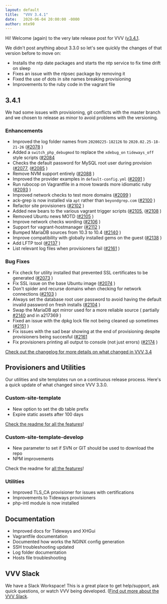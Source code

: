 ```yaml
---
layout: default
title:  "VVV 3.4.1"
date:   2020-06-04 20:00:00 -0000
author: mte90
---
```


Hi! Welcome (again) to the very late release post for VVV ([v3.4.1](https://github.com/Varying-Vagrant-Vagrants/VVV/releases/tag/3.4.1).

We didn't post anything about 3.3.0 so let's see quickly the changes of that version before to move on:

- Installs the ntp date packages and starts the ntp service to fix time drift on sleep
- Fixes an issue with the ntpsec package by removing it
- Fixed the use of dots in site names breaking provisioning
- Improvements to the ruby code in the vagrant file

## 3.4.1

We had some issues with provisioning, git conflicts with the master branch and we chosen to release as minor to avoid problems with the versioning.

### Enhancements

- Improved the log folder names from `20200225-182126` to `2020.02.25-18-21-26` ([#2078](https://github.com/Varying-Vagrant-Vagrants/vvv/pull/2078) )
- Added a `switch_php_debugmod` to replace the `xdebug_on` `tideways_off` style scripts ([#2084](https://github.com/Varying-Vagrant-Vagrants/vvv/pull/2084)
- Checks the default password for MySQL root user during provision ([#2077](https://github.com/Varying-Vagrant-Vagrants/vvv/pull/2077), ([#2085](https://github.com/Varying-Vagrant-Vagrants/vvv/pull/2085) )
- Remove NVM support entirely ([#2088](https://github.com/Varying-Vagrant-Vagrants/vvv/pull/2088) )
- Improved the provider examples in `default-config.yml` ([#2091](https://github.com/Varying-Vagrant-Vagrants/vvv/pull/2091) )
- Run rubocop on Vagrantfile in a move towards more idiomatic ruby ([#2093](https://github.com/Varying-Vagrant-Vagrants/vvv/pull/2093) )
- Improved network checks to test more domains ([#2099](https://github.com/Varying-Vagrant-Vagrants/vvv/pull/2099) )
- ack-grep is now installed via `apt` rather than `beyondgrep.com` ([#2100](https://github.com/Varying-Vagrant-Vagrants/vvv/pull/2100) )
- Refactor site provisioners ([#2102](https://github.com/Varying-Vagrant-Vagrants/vvv/pull/2102) )
- Added new bears to the various vagrant trigger scripts ([#2105](https://github.com/Varying-Vagrant-Vagrants/vvv/pull/2105), ([#2108](https://github.com/Varying-Vagrant-Vagrants/vvv/pull/2108) )
- Removed Ubuntu news MOTD ([#2105](https://github.com/Varying-Vagrant-Vagrants/vvv/pull/2105) )
- Improve network checks wording ([#2106](https://github.com/Varying-Vagrant-Vagrants/vvv/pull/2106) )
- Support for vagrant-hostmanager ([#2112](https://github.com/Varying-Vagrant-Vagrants/vvv/pull/2112) )
- Bumped MariaDB sources from 10.3 to 10.4 ([#2140](https://github.com/Varying-Vagrant-Vagrants/vvv/pull/2140) )
- Improve compatibility with globally installed gems on the guest ([#2138](https://github.com/Varying-Vagrant-Vagrants/vvv/pull/2138) )
- Add LFTP tool ([#2137](https://github.com/Varying-Vagrant-Vagrants/vvv/pull/2137) )
- List relevant log files when provisioners fail ([#2161](https://github.com/Varying-Vagrant-Vagrants/vvv/pull/2161) )

### Bug Fixes

- Fix check for utility installed that prevented SSL certificates to be generated ([#2073](https://github.com/Varying-Vagrant-Vagrants/vvv/pull/2073) )
- Fix SSL issue on the base Ubuntu image ([#2074](https://github.com/Varying-Vagrant-Vagrants/vvv/pull/2074) )
- Don't spider and recurse domains when checking for network connections ([#2103](https://github.com/Varying-Vagrant-Vagrants/vvv/pull/2103) )
- Always set the database root user password to avoid having the default invalid password on fresh installs ([#2104](https://github.com/Varying-Vagrant-Vagrants/vvv/pull/2104) )
- Swap the MariaDB apt mirror used for a more reliable source ( partially [#2140](https://github.com/Varying-Vagrant-Vagrants/vvv/pull/2140) and in a217369 )
- Fixed an issue with the dpkg lock file not being cleaned up sometimes ([#2151](https://github.com/Varying-Vagrant-Vagrants/vvv/pull/2151) )
- Fix issues with the sad bear showing at the end of provisioning despite provisioners being succesful ([#2161](https://github.com/Varying-Vagrant-Vagrants/vvv/pull/ )
- Fix provisioners printing all output to console (not just errors) ([#2174](https://github.com/Varying-Vagrant-Vagrants/vvv/pull/2174) )

[Check out the changelog for more details on what changed in VVV 3.4](https://github.com/Varying-Vagrant-Vagrants/VVV/blob/master/CHANGELOG.md)

## Provisioners and Utilities

Our utilities and site templates run on a continuous release process. Here's a quick update of what changed since VVV 3.3.0.

### Custom-site-template

- New option to set the db table prefix
- Expire static assets after 100 days

[Check the readme for all the features](https://github.com/Varying-Vagrant-Vagrants/custom-site-template/)!

### Custom-site-template-develop

- New parameter to set if SVN or GIT should be used to download the repo
- NPM improvements 

Check the readme for [all the features](https://github.com/Varying-Vagrant-Vagrants/vvv/)!

### Utilities

- Improved TLS_CA provisioner for issues with certifications
- Improvements to Tideways provisioners
- php-intl module is now installed

## Documentation

- Improved docs for Tideways and XHGui
- Vagrantfile documentation
- Documented how works the NGINX config generation
- SSH troubleshooting updated
- Log folder documentation
- Hosts file troubleshooting

## VVV Slack

We have a Slack Workspace! This is a great place to get help/support, ask quick questions, or watch VVV being developed. ([Find out more about the VVV Slack](https://varyingvagrantvagrants.org/docs/en-US/slack/).
